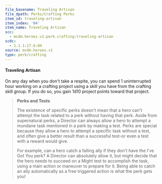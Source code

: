 ```yaml
---
file_basename: Traveling Artisan
file_dpath: Perks/Crafting Perks
item_id: traveling-artisan
item_index: '04'
item_name: Traveling Artisan
scc:
  - mcdm.heroes.v1:perk.crafting:traveling-artisan
scdc:
  - 1.1.1:17.6:04
source: mcdm.heroes.v1
type: perk/crafting
---
```


#### Traveling Artisan

On any day when you don't take a respite, you can spend 1 uninterrupted hour working on a crafting project using a skill you have from the crafting skill group. If you do so, you gain 1d10 project points toward that project.

> **Perks and Tests**
>
> The existence of specific perks doesn't mean that a hero can't attempt the task related to a perk without having that perk. Aside from supernatural perks, a Director can always allow a hero to attempt a mundane task mentioned in a perk by making a test. Perks are special because they allow a hero to attempt a specific task without a test, and often give a better result than a successful test-or even a test with a reward would give.
>
> For example, can a hero catch a falling ally if they don't have the I've Got You perk? A Director can absolutely allow it, but might decide that the hero needs to succeed on a Might test to accomplish the task, using a main action or maneuver to prepare for it. Being able to catch an ally automatically as a free triggered action is what the perk gets you!

